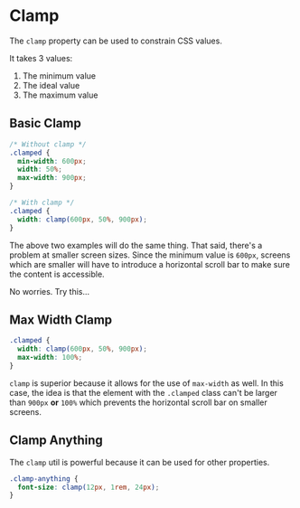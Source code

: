 # Clamp

The `clamp` property can be used to constrain CSS values.

It takes 3 values:

1. The minimum value
2. The ideal value
3. The maximum value

## Basic Clamp

```css
/* Without clamp */
.clamped {
  min-width: 600px;
  width: 50%;
  max-width: 900px;
}

/* With clamp */
.clamped {
  width: clamp(600px, 50%, 900px);
}
```

The above two examples will do the same thing. That said, there's a problem at smaller screen sizes. Since the minimum value is `600px`, screens which are smaller will have to introduce a horizontal scroll bar to make sure the content is accessible.

No worries. Try this...

## Max Width Clamp

```css
.clamped {
  width: clamp(600px, 50%, 900px);
  max-width: 100%;
}
```

`clamp` is superior because it allows for the use of `max-width` as well. In this case, the idea is that the element with the `.clamped` class can't be larger than `900px` **or** `100%` which prevents the horizontal scroll bar on smaller screens.

## Clamp Anything

The `clamp` util is powerful because it can be used for other properties.

```css
.clamp-anything {
  font-size: clamp(12px, 1rem, 24px);
}
```
